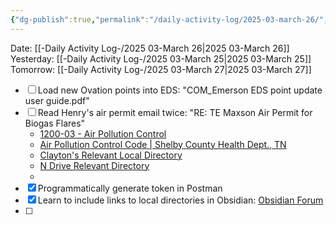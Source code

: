```yaml
---
{"dg-publish":true,"permalink":"/daily-activity-log/2025-03-march-26/","noteIcon":"","created":"2025-05-20T10:32:05.505-05:00"}
---
```


Date: [[-Daily Activity Log-/2025 03-March 26\|2025 03-March 26]]
Yesterday: [[-Daily Activity Log-/2025 03-March 25\|2025 03-March 25]]
Tomorrow: [[-Daily Activity Log-/2025 03-March 27\|2025 03-March 27]]

- [ ] Load new Ovation points into EDS: "COM_Emerson EDS point update user guide.pdf"
- [ ] Read Henry's air permit email twice: "RE: TE Maxson Air Permit for Biogas Flares"
	- [1200-03 - Air Pollution Control](https://publications.tnsosfiles.com/rules/1200/1200-03/1200-03.htm)
	- [Air Pollution Control Code | Shelby County Health Dept., TN](https://www.shelbytnhealth.com/169/Air-Pollution-Control-Code)
	- [Clayton's Relevant Local Directory](<file:///C:\Users\george.bennett\OneDrive - City of Memphis\Documents\Projects\0000-Maxson\biosolids-complex>)
	- [N Drive Relevant Directory](<file:///N:\Treatment Plants\Maxson Plant>)
	- 
- [x] Programmatically generate token in Postman
- [x] Learn to include links to local directories in Obsidian: [Obsidian Forum](https://forum.obsidian.md/t/here-is-a-snippet-to-insert-link-to-a-local-file-of-folder-outside-vault/91625)
- [ ] 
